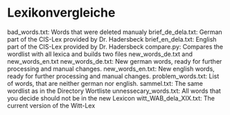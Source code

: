 # Lexikonvergleiche

bad_words.txt:		Words that were deleted manualy
brief_de_dela.txt:		German part of the CIS-Lex provided by Dr. Hadersbeck
brief_en_dela.txt:		English part of the CIS-Lex provided by Dr. Hadersbeck
compare.py:		Compares the wordlist with all lexica and builds two files new_words_de.txt and new_words_en.txt
new_words_de.txt:		New german words, ready for further processing and manual changes.
new_words_en.txt:		New english words, ready for further processing and manual changes.
problem_words.txt:		List of words, that are neither german nor english.
sammel.txt:		The same wordlist as in the Directory Wortliste
unnessecary_words.txt:		All words that you decide should not be in the new Lexicon
witt_WAB_dela_XIX.txt:		The current version of the Witt-Lex